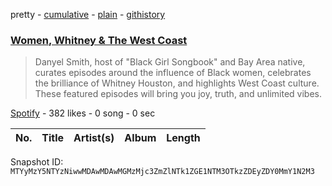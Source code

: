 pretty - [cumulative](/playlists/cumulative/37i9dQZF1DX4VdAVvrITvr.md) - [plain](/playlists/plain/37i9dQZF1DX4VdAVvrITvr) - [githistory](https://github.githistory.xyz/mackorone/spotify-playlist-archive/blob/main/playlists/plain/37i9dQZF1DX4VdAVvrITvr)

### [Women, Whitney & The West Coast](https://open.spotify.com/playlist/37i9dQZF1DX4VdAVvrITvr)

> Danyel Smith, host of "Black Girl Songbook" and Bay Area native, curates episodes around the influence of Black women, celebrates the brilliance of Whitney Houston, and highlights West Coast culture\. These featured episodes will bring you joy, truth, and unlimited vibes.

[Spotify](https://open.spotify.com/user/spotify) - 382 likes - 0 song - 0 sec

| No. | Title | Artist(s) | Album | Length |
|---|---|---|---|---|

Snapshot ID: `MTYyMzY5NTYzNiwwMDAwMDAwMGMzMjc3ZmZlNTk1ZGE1NTM3OTkzZDEyZDY0MmY1N2M3`
